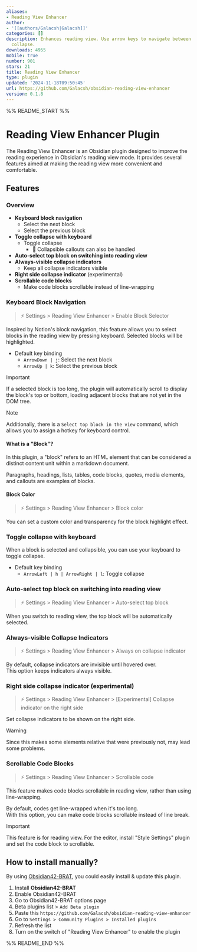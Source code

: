 ```yaml
---
aliases:
- Reading View Enhancer
author:
- '[[authors/Galacsh|Galacsh]]'
categories: []
description: Enhances reading view. Use arrow keys to navigate between blocks or toggle
  collapse.
downloads: 4955
mobile: true
number: 901
stars: 21
title: Reading View Enhancer
type: plugin
updated: '2024-11-18T09:50:45'
url: https://github.com/Galacsh/obsidian-reading-view-enhancer
version: 0.1.8
---
```


%% README_START %%

# Reading View Enhancer Plugin

The Reading View Enhancer is an Obsidian plugin designed to improve the reading experience in Obsidian's reading view mode.
It provides several features aimed at making the reading view more convenient and comfortable.

## Features

### Overview

- **Keyboard block navigation**
  - Select the next block
  - Select the previous block
- **Toggle collapse with keyboard**
  - Toggle collapse
	- 📌 Collapsible callouts can also be handled
- **Auto-select top block on switching into reading view** 
- **Always-visible collapse indicators**
  - Keep all collapse indicators visible
- **Right side collapse indicator** (experimental)
- **Scrollable code blocks**
  - Make code blocks scrollable instead of line-wrapping

### Keyboard Block Navigation

> ⚡️ Settings > Reading View Enhancer > Enable Block Selector

Inspired by Notion's block navigation, this feature allows you to select blocks
in the reading view by pressing keyboard. Selected blocks will be highlighted.

- Default key binding
	- `ArrowDown | j`: Select the next block
	- `ArrowUp | k`: Select the previous block

> [!IMPORTANT]
> If a selected block is too long, the plugin will automatically scroll to display
> the block's top or bottom, loading adjacent blocks that are not yet in the DOM tree.

> [!NOTE]
> Additionally, there is a `Select top block in the view` command,
> which allows you to assign a hotkey for keyboard control.

#### What is a "Block"?

In this plugin, a "block" refers to an HTML element that can be
considered a distinct content unit within a markdown document.

Paragraphs, headings, lists, tables, code blocks, quotes, media elements,
and callouts are examples of blocks.

#### Block Color

> ⚡️ Settings > Reading View Enhancer > Block color

You can set a custom color and transparency for the block highlight effect.

### Toggle collapse with keyboard

When a block is selected and collapsible, you can use your keyboard to toggle collapse. 

- Default key binding
	- `ArrowLeft | h | ArrowRight | l`: Toggle collapse

### Auto-select top block on switching into reading view

> ⚡️ Settings > Reading View Enhancer > Auto-select top block

When you switch to reading view, the top block will be automatically selected.

### Always-visible Collapse Indicators

> ⚡️ Settings > Reading View Enhancer > Always on collapse indicator

By default, collapse indicators are invisible until hovered over.  
This option keeps indicators always visible.

### Right side collapse indicator (experimental)

> ⚡️ Settings > Reading View Enhancer > [Experimental] Collapse indicator on the right side

Set collapse indicators to be shown on the right side.

> [!WARNING]
> Since this makes some elements relative that were previously not, may lead some problems.

### Scrollable Code Blocks

> ⚡️ Settings > Reading View Enhancer > Scrollable code

This feature makes code blocks scrollable in reading view,
rather than using line-wrapping.

By default, codes get line-wrapped when it's too long.  
With this option, you can make code blocks scrollable instead of line break.

> [!IMPORTANT]
> This feature is for reading view. For the editor,
> install "Style Settings" plugin and set the code block to scrollable.

## How to install manually?

By using [Obsidian42-BRAT](https://obsidian.md/plugins?id=obsidian42-brat), you could easily install & update this plugin.

1. Install **Obsidian42-BRAT**
2. Enable Obsidian42-BRAT
3. Go to Obsidian42-BRAT options page
4. Beta plugins list > `Add Beta plugin`
5. Paste this `https://github.com/Galacsh/obsidian-reading-view-enhancer`
6. Go to `Settings > Community Plugins > Installed plugins`
7. Refresh the list
8. Turn on the switch of "Reading View Enhancer" to enable the plugin


%% README_END %%